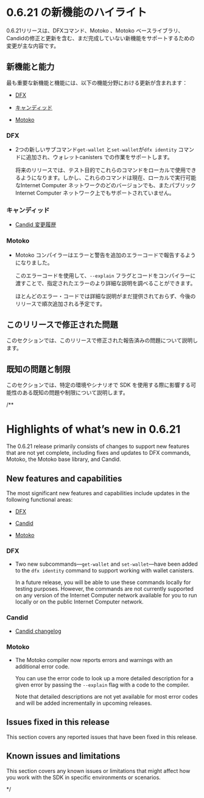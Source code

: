 # 0.6.21 の新機能のハイライト

0.6.21リリースは、DFXコマンド、Motoko 、Motoko ベースライブラリ、Candidの修正と更新を含む、まだ完成していない新機能をサポートするための変更が主な内容です。

## 新機能と能力

最も重要な新機能と機能には、以下の機能分野における更新が含まれます：

- [DFX](#_dfx)

- [キャンディッド](#_candid)

- [Motoko](#_motoko)

### DFX

- 2つの新しいサブコマンド`get-wallet` と`set-wallet`が`dfx identity` コマンドに追加され、ウォレットcanisters での作業をサポートします。
  
  将来のリリースでは、テスト目的でこれらのコマンドをローカルで使用できるようになります。しかし、これらのコマンドは現在、ローカルで実行可能なInternet Computer ネットワークのどのバージョンでも、またパブリックInternet Computer ネットワーク上でもサポートされていません。

### キャンディッド

- [Candid 変更履歴](https://github.com/dfinity/candid/blob/master/Changelog.md)

### Motoko

- Motoko コンパイラーはエラーと警告を追加のエラーコードで報告するようになりました。
  
  このエラーコードを使用して、`--explain` フラグとコードをコンパイラーに渡すことで、指定されたエラーのより詳細な説明を調べることができます。
  
  ほとんどのエラー・コードでは詳細な説明がまだ提供されておらず、今後のリリースで順次追加される予定です。

## このリリースで修正された問題

このセクションでは、このリリースで修正された報告済みの問題について説明します。

## 既知の問題と制限

このセクションでは、特定の環境やシナリオで SDK を使用する際に影響する可能性のある既知の問題や制限について説明します。

/**
# Highlights of what’s new in 0.6.21

The 0.6.21 release primarily consists of changes to support new features that are not yet complete, including fixes and updates to DFX commands, Motoko, the Motoko base library, and Candid.

## New features and capabilities

The most significant new features and capabilities include updates in the following functional areas:

-   [DFX](#_dfx)

-   [Candid](#_candid)

-   [Motoko](#_motoko)

### DFX

-   Two new subcommands—`get-wallet` and `set-wallet`—have been added to the `dfx identity` command to support working with wallet canisters.

    In a future release, you will be able to use these commands locally for testing purposes. However, the commands are not currently supported on any version of the Internet Computer network available for you to run locally or on the public Internet Computer network.

### Candid

-   [Candid changelog](https://github.com/dfinity/candid/blob/master/Changelog.md)

### Motoko

-   The Motoko compiler now reports errors and warnings with an additional error code.

    You can use the error code to look up a more detailed description for a given error by passing the `--explain` flag with a code to the compiler.

    Note that detailed descriptions are not yet available for most error codes and will be added incrementally in upcoming releases.

## Issues fixed in this release

This section covers any reported issues that have been fixed in this release.

## Known issues and limitations

This section covers any known issues or limitations that might affect how you work with the SDK in specific environments or scenarios.

*/